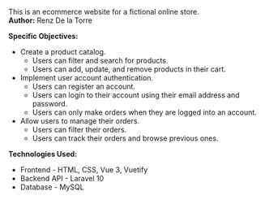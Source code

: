 This is an ecommerce website for a fictional online store. <br/>
<strong>Author:</strong> Renz De la Torre

<strong>Specific Objectives:</strong>
<ul>
    <li>
        Create a product catalog.
        <ul>
            <li>
                Users can filter and search for products.
            </li>
            <li>
                Users can add, update, and remove products in their cart.
            </li>
        </ul>
    </li>
     <li>
        Implement user account authentication.
        <ul>
            <li>
                Users can register an account.
            </li>
            <li>
                Users can login to their account using their email address and password.
            </li>
            <li>
                Users can only make orders when they are logged into an account.
            </li>
        </ul>
    </li>
    <li>
        Allow users to manage their orders.
        <ul>
            <li>
                Users can filter their orders.
            </li>
            <li>
                Users can track their orders and browse previous ones.
            </li>
        </ul>
    </li>
</ul>

<strong>Technologies Used:</strong><br />
<ul>
    <li>Frontend - HTML, CSS, Vue 3, Vuetify</li>
    <li>Backend API - Laravel 10</li>
    <li>Database - MySQL</li>
</ul>



